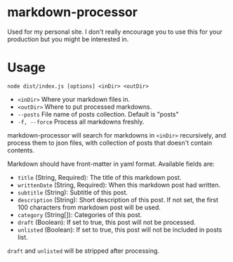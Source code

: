 # markdown-processor

Used for my personal site. I don't really encourage you to use this for your production but you might be interested in.

# Usage

`node dist/index.js [options] <inDir> <outDir>`

- `<inDir>` Where your markdown files in.
- `<outDir>` Where to put processed markdowns.
- `--posts` File name of posts collection. Default is "posts"
- `-f, --force` Process all markdowns freshly.

markdown-processor will search for markdowns in `<inDir>` recursively, and process them to json files, with collection of posts that doesn't contain contents.

Markdown should have front-matter in yaml format. Available fields are:

- `title` (String, Required): The title of this markdown post.
- `writtenDate` (String, Required): When this markdown post had written.
- `subtitle` (String): Subtitle of this post.
- `description` (String): Short description of this post. If not set, the first 100 characters from markdown post will be used.
- `category` (String[]): Categories of this post.
- `draft` (Boolean): If set to true, this post will not be processed.
- `unlisted` (Boolean): If set to true, this post will not be included in posts list.

`draft` and `unlisted` will be stripped after processing.
